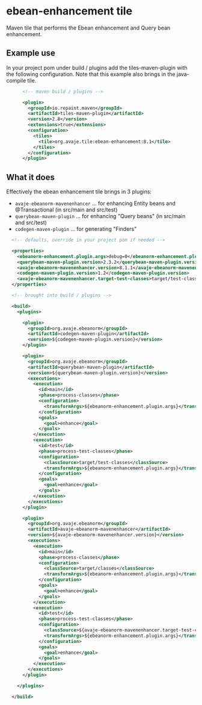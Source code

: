 # ebean-enhancement tile

Maven tile that performs the Ebean enhancement and Query bean enhancement.

## Example use

In your project pom under build / plugins add the tiles-maven-plugin with the following configuration. Note that this example also brings in the java-compile tile.

```xml
      <!-- maven build / plugins -->

      <plugin>
        <groupId>io.repaint.maven</groupId>
        <artifactId>tiles-maven-plugin</artifactId>
        <version>2.8</version>
        <extensions>true</extensions>
        <configuration>
          <tiles>
            <tile>org.avaje.tile:ebean-enhancement:8.1</tile>
          </tiles>
        </configuration>
      </plugin>

```



## What it does

Effectively the ebean enhancement tile brings in 3 plugins:
- `avaje-ebeanorm-mavenenhancer` ... for enhancing Entity beans and @Transactional (in src/main and src/test)
- `querybean-maven-plugin` ... for enhancing "Query beans" (in src/main and src/test)
- `codegen-maven-plugin` ... for generating "Finders"

```xml
  <!-- defaults, override in your project pom if needed -->

  <properties>
    <ebeanorm-enhancement.plugin.args>debug=0</ebeanorm-enhancement.plugin.args>
    <querybean-maven-plugin.version>2.3.2</querybean-maven-plugin.version>
    <avaje-ebeanorm-mavenenhancer.version>8.1.1</avaje-ebeanorm-mavenenhancer.version>
    <codegen-maven-plugin.version>1.2</codegen-maven-plugin.version>
    <avaje-ebeanorm-mavenenhancer.target-test-classes>target/test-classes</avaje-ebeanorm-mavenenhancer.target-test-classes>
  </properties>

  <!-- brought into build / plugins -->

  <build>
    <plugins>

      <plugin>
        <groupId>org.avaje.ebeanorm</groupId>
        <artifactId>codegen-maven-plugin</artifactId>
        <version>${codegen-maven-plugin.version}</version>
      </plugin>

      <plugin>
        <groupId>org.avaje.ebeanorm</groupId>
        <artifactId>querybean-maven-plugin</artifactId>
        <version>${querybean-maven-plugin.version}</version>
        <executions>
          <execution>
            <id>main</id>
            <phase>process-classes</phase>
            <configuration>
              <transformArgs>${ebeanorm-enhancement.plugin.args}</transformArgs>
            </configuration>
            <goals>
              <goal>enhance</goal>
            </goals>
          </execution>
          <execution>
            <id>test</id>
            <phase>process-test-classes</phase>
            <configuration>
              <classSource>target/test-classes</classSource>
              <transformArgs>${ebeanorm-enhancement.plugin.args}</transformArgs>
            </configuration>
            <goals>
              <goal>enhance</goal>
            </goals>
          </execution>
        </executions>
      </plugin>

      <plugin>
        <groupId>org.avaje.ebeanorm</groupId>
        <artifactId>avaje-ebeanorm-mavenenhancer</artifactId>
        <version>${avaje-ebeanorm-mavenenhancer.version}</version>
        <executions>
          <execution>
            <id>main</id>
            <phase>process-classes</phase>
            <configuration>
              <classSource>target/classes</classSource>
              <transformArgs>${ebeanorm-enhancement.plugin.args}</transformArgs>
            </configuration>
            <goals>
              <goal>enhance</goal>
            </goals>
          </execution>
          <execution>
            <id>test</id>
            <phase>process-test-classes</phase>
            <configuration>
              <classSource>${avaje-ebeanorm-mavenenhancer.target-test-classes}</classSource>
              <transformArgs>${ebeanorm-enhancement.plugin.args}</transformArgs>
            </configuration>
            <goals>
              <goal>enhance</goal>
            </goals>
          </execution>
        </executions>
      </plugin>

    </plugins>

  </build>

```
